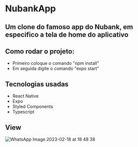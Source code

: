 # NubankApp

## Um clone do famoso app do Nubank, em especifico a tela de home do aplicativo

## Como rodar o projeto:
- Primeiro coloque o comando "npm install"
- Em seguida digite o comando "expo start"

## Tecnologias usadas

- React Native
- Expo
- Styled Components
- Typescript

## View
![WhatsApp Image 2023-02-18 at 18 48 38](https://user-images.githubusercontent.com/91925011/219900973-4bb0c469-96c8-4969-a923-a30fd2569a01.jpeg)
